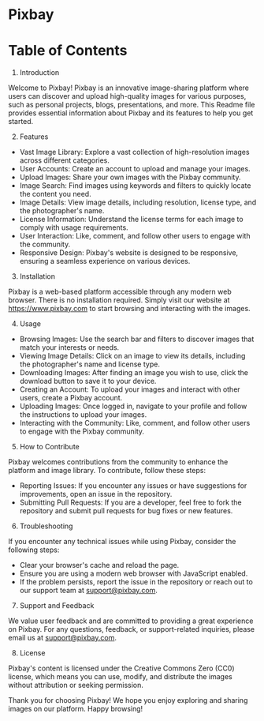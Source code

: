 # Pixbay

# Table of Contents

1. Introduction

Welcome to Pixbay! Pixbay is an innovative image-sharing platform where users can discover and upload high-quality images for various purposes, such as personal projects, blogs, presentations, and more. This Readme file provides essential information about Pixbay and its features to help you get started.

2. Features

* Vast Image Library: Explore a vast collection of high-resolution images across different categories.
* User Accounts: Create an account to upload and manage your images.
* Upload Images: Share your own images with the Pixbay community.
* Image Search: Find images using keywords and filters to quickly locate the content you need.
* Image Details: View image details, including resolution, license type, and the photographer's name.
* License Information: Understand the license terms for each image to comply with usage requirements.
* User Interaction: Like, comment, and follow other users to engage with the community.
* Responsive Design: Pixbay's website is designed to be responsive, ensuring a seamless experience on various devices.

3. Installation

Pixbay is a web-based platform accessible through any modern web browser. There is no installation required. Simply visit our website at https://www.pixbay.com to start browsing and interacting with the images.

4. Usage

* Browsing Images: Use the search bar and filters to discover images that match your interests or needs.
* Viewing Image Details: Click on an image to view its details, including the photographer's name and license type.
* Downloading Images: After finding an image you wish to use, click the download button to save it to your device.
* Creating an Account: To upload your images and interact with other users, create a Pixbay account.
* Uploading Images: Once logged in, navigate to your profile and follow the instructions to upload your images.
* Interacting with the Community: Like, comment, and follow other users to engage with the Pixbay community.

5. How to Contribute

Pixbay welcomes contributions from the community to enhance the platform and image library. To contribute, follow these steps:

* Reporting Issues: If you encounter any issues or have suggestions for improvements, open an issue in the repository.
* Submitting Pull Requests: If you are a developer, feel free to fork the repository and submit pull requests for bug fixes or new features.

6. Troubleshooting

If you encounter any technical issues while using Pixbay, consider the following steps:

* Clear your browser's cache and reload the page.
* Ensure you are using a modern web browser with JavaScript enabled.
* If the problem persists, report the issue in the repository or reach out to our support team at support@pixbay.com.

7. Support and Feedback

We value user feedback and are committed to providing a great experience on Pixbay. For any questions, feedback, or support-related inquiries, please email us at support@pixbay.com.

8. License

Pixbay's content is licensed under the Creative Commons Zero (CC0) license, which means you can use, modify, and distribute the images without attribution or seeking permission.

Thank you for choosing Pixbay! We hope you enjoy exploring and sharing images on our platform. Happy browsing!